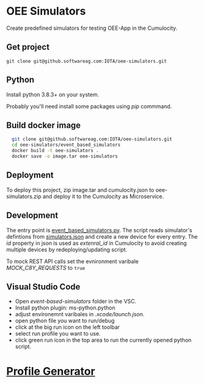 
# OEE Simulators

Create predefined simulators for testing OEE-App in the Cumulocity. 

## Get project

 `git clone git@github.softwareag.com:IOTA/oee-simulators.git`

## Python

Install python 3.8.3+ on your system.

Probably you'll need install some packages using *pip* commmand.

## Build docker image

```bash
  git clone git@github.softwareag.com:IOTA/oee-simulators.git
  cd oee-simulators/event_based_simulators
  docker build -t oee-simulators .
  docker save -o image.tar oee-simulators
```
    
## Deployment

To deploy this project, zip image.tar and cumulocity.json to oee-simulators.zip and deploy it to the Cumulocity as Microservice.


## Development

The entry point is [event_based_simulators.py](main/event_based_simulators.py). The script reads simulator's defintions from [simulators.json](main/simulators.json) and create a new device for every entry. The *id* property in json is used as *extenral_id* in Cumulocity to avoid creating multiple devices by redeploying/updating script.

To mock REST API calls set the evnironment varibale *MOCK_C8Y_REQUESTS* to `true`

## Visual Studio Code

- Open *event-based-simulators* folder in the VSC.
- Install python plugin: ms-python.python
- adjust environemnt varibales in *.xcode/launch.json*. 
- open python file you want to run/debug
- click at the big run icon on the left toolbar
- select run profile you want to use.
- click green run icon in the top area to run the currently opened python script.
  

# [Profile Generator](profile_generator.md)



  